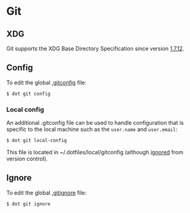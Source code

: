 # Git

## XDG

Git supports the XDG Base Directory Specification since version [1.7.12](https://github.com/git/git/commit/0d94427).

## Config

To edit the global [.gitconfig](https://github.com/mperezi/dotfiles/blob/master/git/config) file:

```bash
$ dot git config
```

### Local config

An additional .gitconfig file can be used to handle configuration that is specific to the local machine such as the `user.name` and `user.email`:

```bash
$ dot git local-config
```

This file is located in ~/.dotfiles/local/gitconfig (although [ignored](https://github.com/mperezi/dotfiles/blob/master/.gitignore) from version control).

## Ignore

To edit the global [.gitignore](https://github.com/mperezi/dotfiles/blob/master/git/ignore) file:

```bash
$ dot git ignore
```